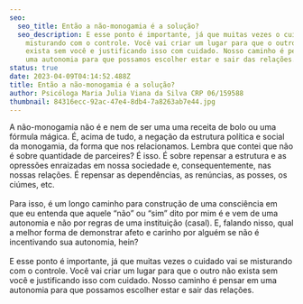 ```yaml
---
seo:
  seo_title: Então a não-monogamia é a solução?
  seo_description: E esse ponto é importante, já que muitas vezes o cuidado vai se
    misturando com o controle. Você vai criar um lugar para que o outro não
    exista sem você e justificando isso com cuidado. Nosso caminho é pensar em
    uma autonomia para que possamos escolher estar e sair das relações.
status: true
date: 2023-04-09T04:14:52.488Z
title: Então a não-monogamia é a solução?
author: Psicóloga Maria Julia Viana da Silva CRP 06/159588
thumbnail: 84316ecc-92ac-47e4-8db4-7a8263ab7e44.jpg
---
```

<!--StartFragment-->

A não-monogamia não é e nem de ser uma uma receita de bolo ou uma fórmula mágica. É, acima de tudo, a negação da estrutura política e social da monogamia, da forma que nos relacionamos. Lembra que contei que não é sobre quantidade de parceires? É isso. É sobre repensar a estrutura e as opressões enraizadas em nossa sociedade e, consequentemente, nas nossas relações. É repensar as dependências, as renúncias, as posses, os ciúmes, etc.\
\
Para isso, é um longo caminho para construção de uma consciência em que eu entenda que aquele “não” ou “sim” dito por mim é e vem de uma autonomia e não por regras de uma instituição (casal). E, falando nisso, qual a melhor forma de demonstrar afeto e carinho por alguém se não é incentivando sua autonomia, hein?\
\
E esse ponto é importante, já que muitas vezes o cuidado vai se misturando com o controle. Você vai criar um lugar para que o outro não exista sem você e justificando isso com cuidado. Nosso caminho é pensar em uma autonomia para que possamos escolher estar e sair das relações.

<!--EndFragment-->